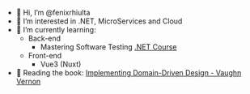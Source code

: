 - 👋 Hi, I’m @fenixrhiulta
- 👀 I’m interested in .NET, MicroServices and Cloud
- 🌱 I’m currently learning:
  - Back-end
    - Mastering Software Testing [.NET Course](https://desenvolvedor.io/curso/dominando-os-testes-de-software)
  - Front-end
    - Vue3 (Nuxt)
- :open_book: Reading the book: [Implementing Domain-Driven Design - Vaughn Vernon](https://www.amazon.com.br/Implementing-Domain-Driven-Design-Vaughn-Vernon/dp/0321834577)

<!---
fenixrhiulta/fenixrhiulta is a ✨ special ✨ repository because its `README.md` (this file) appears on your GitHub profile.
You can click the Preview link to take a look at your changes.
--->
